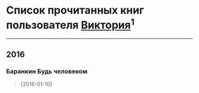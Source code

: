 # Список прочитанных книг пользователя [Виктория](https://plus.google.com/114419780468524574762)<sup>1</sup>
---

## 2016

### Баранкин Будь человеком
> [2016-01-10] 



